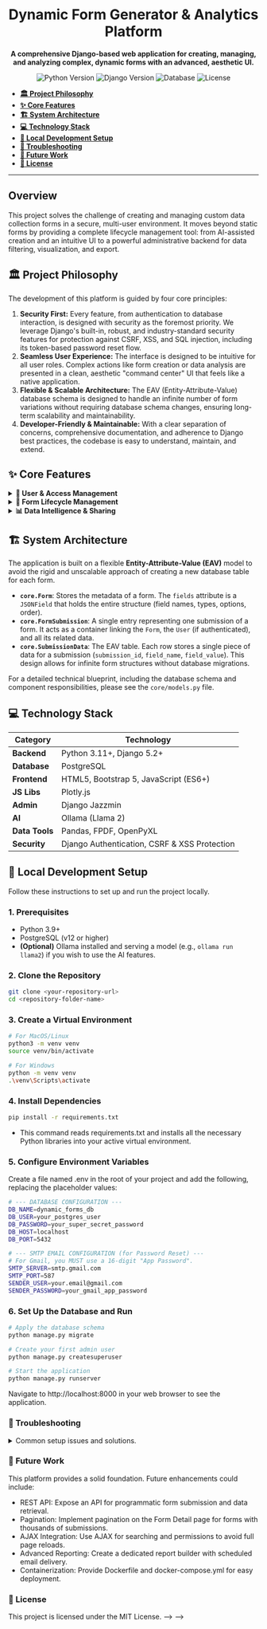 <h1 align="center">
  Dynamic Form Generator & Analytics Platform
</h1>

<p align="center">
  <strong>A comprehensive Django-based web application for creating, managing, and analyzing complex, dynamic forms with an advanced, aesthetic UI.</strong>
</p>

<p align="center">
  <img src="https://img.shields.io/badge/Python-3.11+-blue.svg" alt="Python Version">
  <img src="https://img.shields.io/badge/Django-5.2-green.svg" alt="Django Version">
  <img src="https://img.shields.io/badge/Database-PostgreSQL-blue.svg" alt="Database">
  <img src="https://img.shields.io/badge/License-MIT-lightgrey.svg" alt="License">
</p>


  - **[🏛️ Project Philosophy](#-project-philosophy)**
- **[✨ Core Features](#-core-features)**
- **[🏗️ System Architecture](#-system-architecture)**
- **[💻 Technology Stack](#-technology-stack)**
- **[🚀 Local Development Setup](#-local-development-setup)**
- **[🚨 Troubleshooting](#-troubleshooting)**
- **[🔮 Future Work](#-future-work)**
- **[📄 License](#-license)**

---

## Overview

This project solves the challenge of creating and managing custom data collection forms in a secure, multi-user environment. It moves beyond static forms by providing a complete lifecycle management tool: from AI-assisted creation and an intuitive UI to a powerful administrative backend for data filtering, visualization, and export.

## 🏛️ Project Philosophy

The development of this platform is guided by four core principles:

1.  **Security First:** Every feature, from authentication to database interaction, is designed with security as the foremost priority. We leverage Django's built-in, robust, and industry-standard security features for protection against CSRF, XSS, and SQL injection, including its token-based password reset flow.
2.  **Seamless User Experience:** The interface is designed to be intuitive for all user roles. Complex actions like form creation or data analysis are presented in a clean, aesthetic "command center" UI that feels like a native application.
3.  **Flexible & Scalable Architecture:** The EAV (Entity-Attribute-Value) database schema is designed to handle an infinite number of form variations without requiring database schema changes, ensuring long-term scalability and maintainability.
4.  **Developer-Friendly & Maintainable:** With a clear separation of concerns, comprehensive documentation, and adherence to Django best practices, the codebase is easy to understand, maintain, and extend.

## ✨ Core Features

<details>
  <summary><strong>👤 User & Access Management</strong></summary>
  
  - **Secure Authentication:** Comprehensive login, registration, and password reset system using Django's robust and secure built-in authentication framework.
  - **Secure Password Reset:** Industry-standard, secure, time-sensitive token-based password reset links delivered via SMTP.
  - **Role-Based Access Control (RBAC):**
    - **Admin:** Full control over all forms, data, and users.
    - **Editor:** Can create forms and manage permissions for them.
    - **Viewer:** Can only view and submit data to assigned forms.
  - **Per-Form Permissions:** Form creators can grant specific `view`, `edit`, or `admin` access to other users on a per-form basis.
</details>

<details>
  <summary><strong>📝 Form Lifecycle Management</strong></summary>
  
  - **Intuitive Form Builder:** A clean user interface allows for the manual creation of complex forms with various field types.
  - **AI-Powered Field Generation:** Describe a form's purpose in natural language (e.g., "a patient intake form") and have the AI (Ollama/Llama2) instantly generate the corresponding JSON field structure.
  - **Dynamic Schema:** Creating a form does not alter the database schema, allowing for true on-the-fly form creation and editing.
  - **Advanced Form Relationships:**
    - **Parent-Child Links:** Establish hierarchies between forms (e.g., link "Students" to a "School").
    - **Child-to-Child Links:** Create relationships between records from different child forms under the same parent (e.g., link a "Teacher" record to a "Student" record).
  - **Form Versioning:** Editing a form archives the old version and creates a new one, preserving historical data integrity.
</details>

<details>
  <summary><strong>📊 Data Intelligence & Sharing</strong></summary>

  - **Public Sharing:** Generate unique, secure URLs to share forms publicly for data collection from unauthenticated users.
  - **Interactive Analytics Dashboard:**
    - Visualize data with interactive charts (pies, bars, histograms) from **Plotly**.
    - View Key Performance Indicators (KPIs) like total submissions and child form statistics.
  - **Data Export:** Download filtered submission data in **CSV**, **PDF**, and **Excel** formats.
  - **Powerful Search:** Full-text search within all submissions for a given form.
</details>

## 🏗️ System Architecture

The application is built on a flexible **Entity-Attribute-Value (EAV)** model to avoid the rigid and unscalable approach of creating a new database table for each form.

*   **`core.Form`**: Stores the metadata of a form. The `fields` attribute is a `JSONField` that holds the entire structure (field names, types, options, order).
*   **`core.FormSubmission`**: A single entry representing one submission of a form. It acts as a container linking the `Form`, the `User` (if authenticated), and all its related data.
*   **`core.SubmissionData`**: The EAV table. Each row stores a single piece of data for a submission (`submission_id`, `field_name`, `field_value`). This design allows for infinite form structures without database migrations.

For a detailed technical blueprint, including the database schema and component responsibilities, please see the `core/models.py` file.

## 💻 Technology Stack

| Category      | Technology                                    |
|---------------|-----------------------------------------------|
| **Backend**   | Python 3.11+, Django 5.2+                     |
| **Database**  | PostgreSQL                                    |
| **Frontend**  | HTML5, Bootstrap 5, JavaScript (ES6+)         |
| **JS Libs**   | Plotly.js                                     |
| **Admin**     | Django Jazzmin                                |
| **AI**        | Ollama (Llama 2)                              |
| **Data Tools**| Pandas, FPDF, OpenPyXL                        |
| **Security**  | Django Authentication, CSRF & XSS Protection  |

## 🚀 Local Development Setup

Follow these instructions to set up and run the project locally.

### 1. Prerequisites
- Python 3.9+
- PostgreSQL (v12 or higher)
- **(Optional)** Ollama installed and serving a model (e.g., `ollama run llama2`) if you wish to use the AI features.

### 2. Clone the Repository
```bash
git clone <your-repository-url>
cd <repository-folder-name>
```

### 3. Create a Virtual Environment
```bash
# For MacOS/Linux
python3 -m venv venv
source venv/bin/activate

# For Windows
python -m venv venv
.\venv\Scripts\activate
```
### 4. Install Dependencies
```bash
pip install -r requirements.txt
```
* This command reads requirements.txt and installs all the necessary Python libraries into your active virtual environment.

### 5. Configure Environment Variables
Create a file named .env in the root of your project and add the following, replacing the placeholder values:

```bash
# --- DATABASE CONFIGURATION ---
DB_NAME=dynamic_forms_db
DB_USER=your_postgres_user
DB_PASSWORD=your_super_secret_password
DB_HOST=localhost
DB_PORT=5432

# --- SMTP EMAIL CONFIGURATION (for Password Reset) ---
# For Gmail, you MUST use a 16-digit "App Password".
SMTP_SERVER=smtp.gmail.com
SMTP_PORT=587
SENDER_USER=your.email@gmail.com
SENDER_PASSWORD=your_gmail_app_password
```

### 6. Set Up the Database and Run
```bash
# Apply the database schema
python manage.py migrate

# Create your first admin user
python manage.py createsuperuser

# Start the application
python manage.py runserver
```
Navigate to http://localhost:8000 in your web browser to see the application.

### 🚨 Troubleshooting
<details>
<summary>Common setup issues and solutions.</summary>
PostgreSQL Connection Error: Double-check that your .env credentials are correct and that the PostgreSQL server is running.
TemplateDoesNotExist: This usually means a template file is in the wrong directory. Ensure all auth-related templates are in core/templates/registration/ and app pages are in core/templates/core/. Restarting the server after adding new files can also help.
Password Reset Email Fails: If you see an SMTPAuthenticationError, especially with Gmail, it almost certainly means you need to use a 16-digit App Password, not your regular account password.
Admin Panel AlreadyRegistered Error: This error means a model is being registered twice in core/admin.py. Use the @admin.register() decorator OR admin.site.register(), but not both for the same model.
</details>

### 🔮 Future Work
This platform provides a solid foundation. Future enhancements could include:

* REST API: Expose an API for programmatic form submission and data retrieval.
* Pagination: Implement pagination on the Form Detail page for forms with thousands of submissions.
* AJAX Integration: Use AJAX for searching and permissions to avoid full page reloads.
* Advanced Reporting: Create a dedicated report builder with scheduled email delivery.
* Containerization: Provide Dockerfile and docker-compose.yml for easy deployment.

### 📄 License
This project is licensed under the MIT License. -->
 -->

